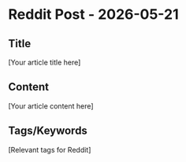 # Reddit Post - 2026-05-21

## Title
[Your article title here]

## Content
[Your article content here]

## Tags/Keywords
[Relevant tags for Reddit]
